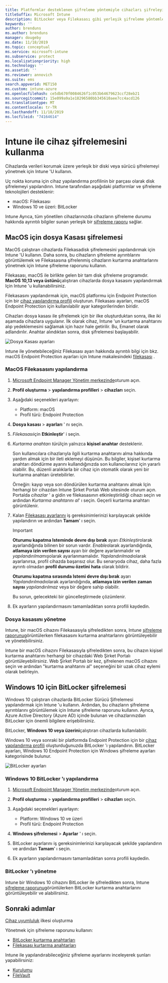 ```yaml
---
title: Platformlar desteklenen şifreleme yöntemiyle cihazları şifreleyin
titleSuffix: Microsoft Intune
description: BitLocker veya Filekasası gibi yerleşik şifreleme yöntemleriyle cihazları şifreleyin ve bu şifrelenmiş cihazların kurtarma anahtarlarını Intune portalından yönetin.
keywords: ''
author: brenduns
ms.author: brenduns
manager: dougeby
ms.date: 11/18/2019
ms.topic: conceptual
ms.service: microsoft-intune
ms.subservice: protect
ms.localizationpriority: high
ms.technology: ''
ms.assetid: ''
ms.reviewer: annovich
ms.suite: ems
search.appverid: MET150
ms.custom: intune-azure
ms.openlocfilehash: ce5db670f0084626f1c053b64679623ccf28eb21
ms.sourcegitcommit: 15e099a9a1e18296580bb345610aee7cc4acd126
ms.translationtype: MT
ms.contentlocale: tr-TR
ms.lasthandoff: 11/18/2019
ms.locfileid: "74164614"
---
```

# <a name="use-device-encryption-with-intune"></a>Intune ile cihaz şifrelemesini kullanma  

Cihazlarda verileri korumak üzere yerleşik bir diski veya sürücü şifrelemeyi yönetmek için Intune 'U kullanın.

Uç nokta koruma için cihaz yapılandırma profilinin bir parçası olarak disk şifrelemeyi yapılandırın. Intune tarafından aşağıdaki platformlar ve şifreleme teknolojileri desteklenir:

- macOS: Filekasası
- Windows 10 ve üzeri: BitLocker

Intune Ayrıca, tüm yönetilen cihazlarınızda cihazların şifreleme durumu hakkında ayrıntılı bilgiler sunan yerleşik bir [şifreleme raporu](encryption-monitor.md) sağlar.

## <a name="filevault-encryption-for-macos"></a>MacOS için dosya Kasası şifrelemesi

MacOS çalıştıran cihazlarda Filekasadisk şifrelemesini yapılandırmak için Intune 'U kullanın. Daha sonra, bu cihazların şifreleme ayrıntılarını görüntülemek ve Filekasasına şifrelenmiş cihazların kurtarma anahtarlarını yönetmek için Intune şifreleme raporunu kullanın.

Filekasası, macOS ile birlikte gelen bir tam disk şifreleme programıdır. **MacOS 10,13 veya üstünü**çalıştıran cihazlarda dosya kasasını yapılandırmak Için Intune 'u kullanabilirsiniz.

Filekasasını yapılandırmak için, macOS platformu için Endpoint Protection için bir [cihaz yapılandırma profili](../configuration/device-profile-create.md) oluşturun. Filekasası ayarları, macOS Endpoint Protection için kullanılabilir ayar kategorilerinden biridir.

Cihazları dosya kasası ile şifrelemek için bir ilke oluşturduktan sonra, ilke iki aşamada cihazlara uygulanır. İlk olarak cihaz, Intune 'un kurtarma anahtarını alıp yedeklemesini sağlamak için hazır hale getirilir. Bu, Emanet olarak adlandırılır. Anahtar alındıktan sonra, disk şifrelemesi başlayabilir.

![Dosya Kasası ayarları](./media/encrypt-devices/filevault-settings.png)

Intune ile yönetebileceğiniz Filekasası ayarı hakkında ayrıntılı bilgi için bkz. macOS Endpoint Protection ayarları için Intune makalesindeki [filekasası](endpoint-protection-macos.md#filevault) .

### <a name="how-to-configure-macos-filevault"></a>MacOS Filekasasını yapılandırma

1. [Microsoft Endpoint Manager Yönetim merkezinde](https://go.microsoft.com/fwlink/?linkid=2109431)oturum açın.

2. **Profil oluşturma** > **yapılandırma profilleri** > **cihazları** seçin.

3. Aşağıdaki seçenekleri ayarlayın:

   - Platform: macOS
   - Profil türü: Endpoint Protection

4. **Dosya kasası** > **ayarları** ' nı seçin.

5. *Filekasası*için **Etkinleştir**' i seçin.

6. *Kurtarma anahtarı türü*Için yalnızca **kişisel anahtar** desteklenir.

   Son kullanıcılara cihazlarıyla ilgili kurtarma anahtarını alma hakkında yardım almak için bir ileti eklemeyi düşünün. Bu bilgiler, kişisel kurtarma anahtarı döndürme ayarını kullandığınızda son kullanıcılarınız için yararlı olabilir. Bu, düzenli aralıklarla bir cihaz için otomatik olarak yeni bir kurtarma anahtarı üretebilirler.

   Örneğin: kayıp veya son döndürülen kurtarma anahtarını almak Için herhangi bir cihazdan Intune Şirket Portalı Web sitesinde oturum açın. Portalda *cihazlar* ' a gidin ve filekasasının etkinleştirildiği cihazı seçin ve ardından *Kurtarma anahtarını al*' ı seçin. Geçerli kurtarma anahtarı görüntülenir.  

7. Kalan [Filekasası ayarlarını](endpoint-protection-macos.md#filevault) iş gereksinimlerinizi karşılayacak şekilde yapılandırın ve ardından **Tamam**' ı seçin.

   > [!IMPORTANT]
   > **Oturumu kapatma Isteminde devre dışı bırak** ayarı *Etkinleştir*olarak ayarlandığında bilinen bir sorun vardır. *Enable*olarak ayarlandığında, **atlamaya izin verilen sayısı** ayarı bir değere ayarlanmalıdır ve *yapılandırılmamış*olarak ayarlanmamalıdır. *Yapılandırılmadı*olarak ayarlanırsa, profil cihazda başarısız olur. Bu senaryoda cihaz, daha fazla ayrıntı olmadan **profil durumu özetini** **hata** olarak bildirir.
   >
   > **Oturumu kapatma sırasında Istemi devre dışı bırak** ayarı *Yapılandırılmadı*olarak ayarlandığında, **atlamaya izin verilen zaman sayısı** *yapılandırılmaz* veya bir değere sahip olabilir.
   >
   > Bu sorun, gelecekteki bir güncelleştirmede çözümlenir.

8. Ek ayarların yapılandırmasını tamamladıktan sonra profili kaydedin.  

### <a name="manage-filevault"></a>Dosya kasasını yönetme

Intune, bir macOS cihazını Filekasasıyla şifreledikten sonra, Intune [şifreleme raporunu](encryption-monitor.md)görüntülerken filekasasını kurtarma anahtarlarını görüntüleyebilir ve yönetebilirsiniz.

Intune bir macOS cihazını Filekasasıyla şifreledikten sonra, bu cihazın kişisel kurtarma anahtarını herhangi bir cihazdaki Web Şirket Portalı görüntüleyebilirsiniz. Web Şirket Portalı bir kez, şifrelenen macOS cihazını seçin ve ardından "kurtarma anahtarını al" seçeneğini bir uzak cihaz eylemi olarak belirleyin.

## <a name="bitlocker-encryption-for-windows-10"></a>Windows 10 için BitLocker şifrelemesi

Windows 10 çalıştıran cihazlarda BitLocker Sürücü Şifrelemesi yapılandırmak için Intune 'u kullanın. Ardından, bu cihazların şifreleme ayrıntılarını görüntülemek için Intune şifreleme raporunu kullanın. Ayrıca, Azure Active Directory (Azure AD) içinde bulunan ve cihazlarınızdan BitLocker için önemli bilgilere erişebilirsiniz.

BitLocker, **Windows 10 veya üzerini**çalıştıran cihazlarda kullanılabilir.

Windows 10 veya sonraki bir platformda Endpoint Protection için bir [cihaz yapılandırma profili](../configuration/device-profile-create.md) oluşturduğunuzda BitLocker 'ı yapılandırın. BitLocker ayarları, Windows 10 Endpoint Protection için Windows şifreleme ayarları kategorisinde bulunur.

![BitLocker ayarları](./media/encrypt-devices/bitlocker-settings.png)

### <a name="how-to-configure-windows-10-bitlocker"></a>Windows 10 BitLocker 'ı yapılandırma

1. [Microsoft Endpoint Manager Yönetim merkezinde](https://go.microsoft.com/fwlink/?linkid=2109431)oturum açın.

2. **Profil oluşturma** > **yapılandırma profilleri** > **cihazları** seçin.

3. Aşağıdaki seçenekleri ayarlayın:

   - Platform: Windows 10 ve üzeri
   - Profil türü: Endpoint Protection

4. **Windows şifrelemesi** > **Ayarlar** ' ı seçin.

5. BitLocker ayarlarını iş gereksinimlerinizi karşılayacak şekilde yapılandırın ve ardından **Tamam**' ı seçin.

6. Ek ayarların yapılandırmasını tamamladıktan sonra profili kaydedin.

### <a name="manage-bitlocker"></a>BitLocker 'ı yönetme  

Intune bir Windows 10 cihazını BitLocker ile şifreledikten sonra, Intune [şifreleme raporunu](encryption-monitor.md)görüntülerken BitLocker kurtarma anahtarlarını görüntüleyebilir ve alabilirsiniz.

## <a name="next-steps"></a>Sonraki adımlar

[Cihaz uyumluluk](compliance-policy-create-windows.md) ilkesi oluşturma

Yönetmek için şifreleme raporunu kullanın:

- [BitLocker kurtarma anahtarları](encryption-monitor.md#bitlocker-recovery-keys)
- [Filekasası kurtarma anahtarları](encryption-monitor.md#filevault-recovery-keys)

Intune ile yapılandırabileceğiniz şifreleme ayarlarını inceleyerek şunları yapabilirsiniz:

- [Kurulumu](endpoint-protection-windows-10.md#windows-encryption)
- [FileVault](endpoint-protection-macos.md#filevault)